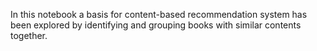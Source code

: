 In this notebook  a basis for content-based recommendation system has been explored by identifying and grouping books with similar contents together.
